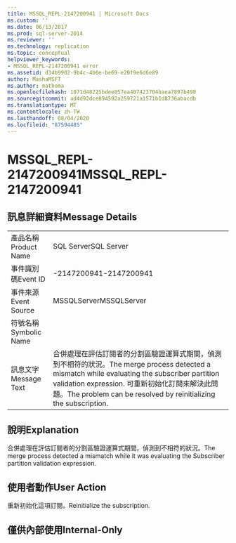 ```yaml
---
title: MSSQL_REPL-2147200941 | Microsoft Docs
ms.custom: ''
ms.date: 06/13/2017
ms.prod: sql-server-2014
ms.reviewer: ''
ms.technology: replication
ms.topic: conceptual
helpviewer_keywords:
- MSSQL_REPL-2147200941 error
ms.assetid: d34b9902-9b4c-4b0e-be69-e20f9e6d6e89
author: MashaMSFT
ms.author: mathoma
ms.openlocfilehash: 1071d48225bdee857ea407423704baea7897b498
ms.sourcegitcommit: ad4d92dce894592a259721a1571b1d8736abacdb
ms.translationtype: MT
ms.contentlocale: zh-TW
ms.lasthandoff: 08/04/2020
ms.locfileid: "87594485"
---
```

# <a name="mssql_repl-2147200941"></a><span data-ttu-id="5a3b7-102">MSSQL_REPL-2147200941</span><span class="sxs-lookup"><span data-stu-id="5a3b7-102">MSSQL_REPL-2147200941</span></span>
    
## <a name="message-details"></a><span data-ttu-id="5a3b7-103">訊息詳細資料</span><span class="sxs-lookup"><span data-stu-id="5a3b7-103">Message Details</span></span>  
  
|||  
|-|-|  
|<span data-ttu-id="5a3b7-104">產品名稱</span><span class="sxs-lookup"><span data-stu-id="5a3b7-104">Product Name</span></span>|<span data-ttu-id="5a3b7-105">SQL Server</span><span class="sxs-lookup"><span data-stu-id="5a3b7-105">SQL Server</span></span>|  
|<span data-ttu-id="5a3b7-106">事件識別碼</span><span class="sxs-lookup"><span data-stu-id="5a3b7-106">Event ID</span></span>|<span data-ttu-id="5a3b7-107">-2147200941</span><span class="sxs-lookup"><span data-stu-id="5a3b7-107">-2147200941</span></span>|  
|<span data-ttu-id="5a3b7-108">事件來源</span><span class="sxs-lookup"><span data-stu-id="5a3b7-108">Event Source</span></span>|<span data-ttu-id="5a3b7-109">MSSQLServer</span><span class="sxs-lookup"><span data-stu-id="5a3b7-109">MSSQLServer</span></span>|  
|<span data-ttu-id="5a3b7-110">符號名稱</span><span class="sxs-lookup"><span data-stu-id="5a3b7-110">Symbolic Name</span></span>||  
|<span data-ttu-id="5a3b7-111">訊息文字</span><span class="sxs-lookup"><span data-stu-id="5a3b7-111">Message Text</span></span>|<span data-ttu-id="5a3b7-112">合併處理在評估訂閱者的分割區驗證運算式期間，偵測到不相符的狀況。</span><span class="sxs-lookup"><span data-stu-id="5a3b7-112">The merge process detected a mismatch while evaluating the subscriber partition validation expression.</span></span> <span data-ttu-id="5a3b7-113">可重新初始化訂閱來解決此問題。</span><span class="sxs-lookup"><span data-stu-id="5a3b7-113">The problem can be resolved by reinitializing the subscription.</span></span>|  
  
## <a name="explanation"></a><span data-ttu-id="5a3b7-114">說明</span><span class="sxs-lookup"><span data-stu-id="5a3b7-114">Explanation</span></span>  
 <span data-ttu-id="5a3b7-115">合併處理在評估訂閱者的分割區驗證運算式期間，偵測到不相符的狀況。</span><span class="sxs-lookup"><span data-stu-id="5a3b7-115">The merge process detected a mismatch while it was evaluating the Subscriber partition validation expression.</span></span>  
  
## <a name="user-action"></a><span data-ttu-id="5a3b7-116">使用者動作</span><span class="sxs-lookup"><span data-stu-id="5a3b7-116">User Action</span></span>  
 <span data-ttu-id="5a3b7-117">重新初始化這項訂閱。</span><span class="sxs-lookup"><span data-stu-id="5a3b7-117">Reinitialize the subscription.</span></span>  
  
## <a name="internal-only"></a><span data-ttu-id="5a3b7-118">僅供內部使用</span><span class="sxs-lookup"><span data-stu-id="5a3b7-118">Internal-Only</span></span>  
  
